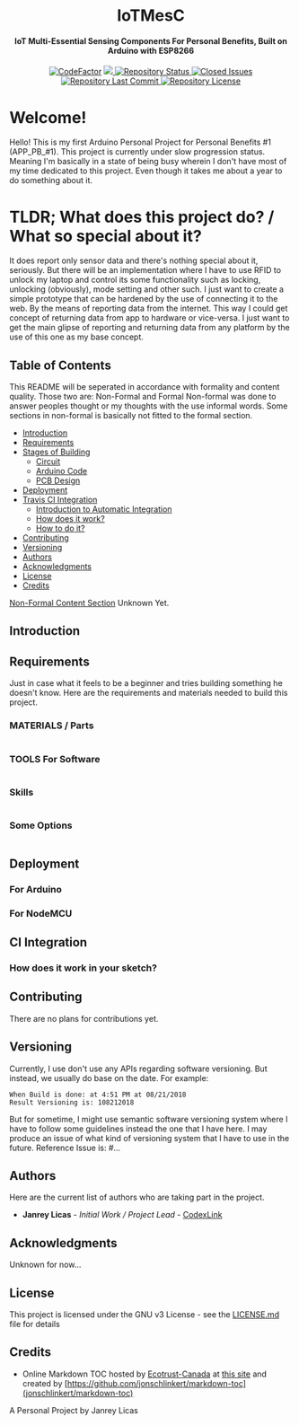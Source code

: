 <h1 align="center">IoTMesC</h1>
<h4 align="center">IoT Multi-Essential Sensing Components For Personal Benefits, Built on Arduino with ESP8266</h4>
<p align="center">
<a href="https://www.codefactor.io/repository/github/codexlink/iotmesc"><img src="https://www.codefactor.io/repository/github/codexlink/iotmesc/badge" alt="CodeFactor" /></a>

<a href="https://www.codacy.com/app/CodexLink/IoTMesC?utm_source=github.com&amp;utm_medium=referral&amp;utm_content=CodexLink/IoTMesC&amp;utm_campaign=Badge_Grade">
  <img src="https://badgen.net/codacy/grade/d8efe2b67dac445d918e277601e801b8"/>
  </a>
  <a href="https://github.com/CodexLink/IoTMesC">
    <img src="https://badgen.net/github/status/CodexLink/IoTMesC" alt="Repository Status">
  </a>
  <a href="https://github.com/CodexLink/IoTMesC">
    <img src="https://badgen.net/github/closed-issues/CodexLink/IoTMesC" alt="Closed Issues">
  </a>
  <a href="https://github.com/CodexLink/IoTMesC">
    <img src="https://badgen.net/github/last-commit/CodexLink/IoTMesC" alt="Repository Last Commit">
  </a>
  <a href="https://github.com/CodexLink/IoTMesC">
    <img src="https://badgen.net/github/license/CodexLink/IoTMesC" alt="Repository License">
  </a>
</p>

# Welcome!
Hello! This is my first Arduino Personal Project for Personal Benefits #1 (APP_PB_#1). This project is currently under slow progression status. Meaning I'm basically in a state of being busy wherein I don't have most of my time dedicated to this project. Even though it takes me about a year to do something about it.


# TLDR; What does this project do? / What so special about it?
It does report only sensor data and there's nothing special about it, seriously. But there will be an implementation where I have to use RFID to unlock my laptop and control its some functionality such as locking, unlocking (obviously), mode setting and other such. I just want to create a simple prototype that can be hardened by the use of connecting it to the web. By the means of reporting data from the internet. This way I could get concept of returning data from app to hardware or vice-versa. I just want to get the main glipse of reporting and returning data from any platform by the use of this one as my base concept.

## Table of Contents

This README will be seperated in accordance with formality and content quality. Those two are: Non-Formal and Formal
Non-formal was done to answer peoples thought or my thoughts with the use informal words. Some sections in non-formal is basically not fitted to the formal section.

  * [Introduction](#introduction)
  * [Requirements](#requirements)
  * [Stages of Building](#stages-of-building)
    + [Circuit](#circuit)
    + [Arduino Code](#arduino-code)
    + [PCB Design](#pcb-design)
  * [Deployment](#deployment)
  * [Travis CI Integration](#travis-ci-integration)
    + [Introduction to Automatic Integration](#introduction-to-automatic-integration)
    + [How does it work?](#how-does-it-work-)
    + [How to do it?](#how-to-do-it-)
  * [Contributing](#contributing)
  * [Versioning](#versioning)
  * [Authors](#authors)
  * [Acknowledgments](#acknowledgments)
  * [License](#license)
  * [Credits](#credits)

[Non-Formal Content Section](#nonformal-content)
 Unknown Yet.

## Introduction


## Requirements

Just in case what it feels to be a beginner and tries building something he doesn't know. Here are the requirements and materials needed to build this project.

### MATERIALS / Parts
```
```
### TOOLS For Software
```
```

### Skills
```
```

### Some Options
```
```

## Deployment

### For Arduino

### For NodeMCU


## CI Integration
### How does it work in your sketch?


## Contributing

There are no plans for contributions yet.

## Versioning

Currently, I use don't use any APIs regarding software versioning. But instead, we usually do base on the date. For example:
```
When Build is done: at 4:51 PM at 08/21/2018
Result Versioning is: 108212018
```
But for sometime, I might use semantic software versioning system where I have to follow some guidelines instead the one that I have here. I may produce an issue of what kind of versioning system that I have to use in the future. Reference Issue is: #...

## Authors

Here are the current list of authors who are taking part in the project.

* **Janrey Licas** - *Initial Work / Project Lead* - [CodexLink](https://github.com/CodexLink)

## Acknowledgments
Unknown for now...

## License

This project is licensed under the GNU v3 License - see the [LICENSE.md](https://github.com/CodexLink/IoTMesC/blob/master/README.md) file for details



## Credits
- Online Markdown TOC hosted by [Ecotrust-Canada](https://github.com/Ecotrust-Canada/markdown-toc) at [this site](https://ecotrust-canada.github.io/markdown-toc/) and created by [https://github.com/jonschlinkert/markdown-toc](jonschlinkert/markdown-toc)



A Personal Project by Janrey Licas